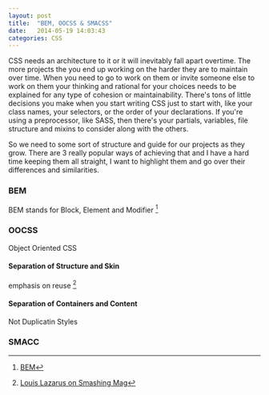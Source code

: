 ```yaml
---
layout: post
title:  "BEM, OOCSS & SMACSS"
date:   2014-05-19 14:03:43
categories: CSS
---
```

CSS needs an architecture to it or it will inevitably fall apart overtime. The more projects the you end up working on the harder they are to maintain over time. When you need to go to work on them or invite someone else to work on them your thinking and rational for your choices needs to be explained for any type of cohesion or maintainability. There's tons of little decisions you make when you start writing CSS just to start with, like your class names, your selectors, or the order of your declarations. If you're using a preprocessor, like SASS, then there's your partials, variables, file structure and mixins to consider along with the others.

So we need to some sort of structure and guide for our projects as they grow. There are 3 really popular ways of achieving that and I have a hard time keeping them all straight, I want to highlight them and go over their differences and similarities.

### BEM
BEM stands for Block, Element and Modifier [^1]

### OOCSS
Object Oriented CSS

#### Separation of Structure and Skin
emphasis on reuse [^2]


#### Separation of Containers and Content
Not Duplicatin Styles

### SMACC

[^1]: [BEM](http://bem.info/method/)
[^2]: [Louis Lazarus on Smashing Mag](http://www.smashingmagazine.com/2011/12/12/an-introduction-to-object-oriented-css-oocss/)
